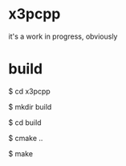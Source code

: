 # x3pcpp

it's a work in progress, obviously

# build
$ cd x3pcpp

$ mkdir build

$ cd build

$ cmake ..

$ make
